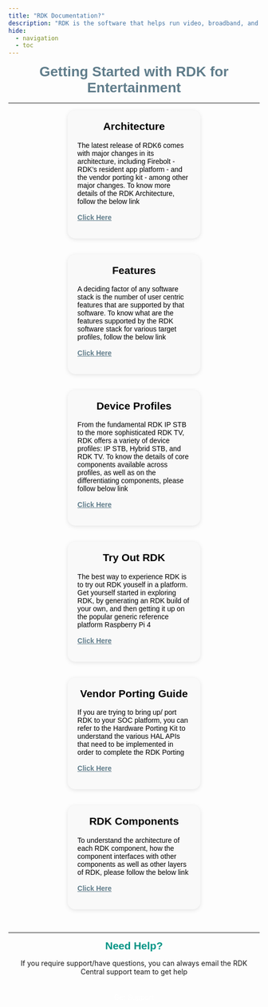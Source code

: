 ```yaml
---
title: "RDK Documentation?"
description: "RDK is the software that helps run video, broadband, and IoT devices more efficiently by standardizing the software stacks that run on most TV set-top boxes, internet gateways, and IoT devices in the home"
hide:
  - navigation
  - toc
---
```

<div style="margin: auto; padding: 0px; text-align: center; font-family: Arial, sans-serif;">
  <h1 style="color: #607D8B;margin-top: 5px; margin-bottom: 10px;">Getting Started with RDK for Entertainment</h1>
</div>

---
<div style="display: flex; justify-content: center; gap: 5%; padding: 0px; flex-wrap: wrap;">

  <!-- First Message Box -->
  <div class="custom-box">
    <div style="font-family: Arial, sans-serif;">
      <h2 style="text-align: center;">Architecture</h2>
      <p>
        The latest release of RDK6 comes with major changes in its architecture, including Firebolt - RDK's resident app platform - and the vendor porting kit - among other major changes. To know more details of the RDK Architecture, follow the below link
        <br><br>
        <a href="./architecture/">Click Here</a>
      </p>
    </div>
  </div>


  <!-- Second Message Box -->
  <div class="custom-box">
    <div style="font-family: Arial, sans-serif;">
      <h2 style="text-align: center;">Features</h2>
      <p>
        A deciding factor of any software stack is the number of user centric features that are supported by that software.  To know what are the features supported by the RDK software stack for various target profiles, follow the below link
        <br><br>
        <a href="./tryoutrdkv/">Click Here</a>
      </p>
    </div>
  </div>

  
   <!-- First Message Box -->
  <div class="custom-box">
    <div style="font-family: Arial, sans-serif;">
      <h2 style="text-align: center;">Device Profiles</h2>
      <p>
        From the fundamental RDK IP STB to the more sophisticated RDK TV, RDK offers a variety of device profiles: IP STB, Hybrid STB, and RDK TV. To know the details of core components available across profiles, as well as on the differentiating components, please follow below link
        <br><br>
        <a href="./deviceprofiles/">Click Here</a>
      </p>
    </div>
  </div>

  <!-- Second Message Box -->
  <div class="custom-box">
    <div style="font-family: Arial, sans-serif;">
      <h2 style="text-align: center;">Try Out RDK</h2>
      <p>
        The best way to experience RDK is to try out RDK youself in a platform. Get yourself started in exploring RDK, by generating an RDK build of your own, and then getting it up on the popular generic reference platform Raspberry Pi 4
        <br><br>
        <a href="./tryoutrdkv/">Click Here</a>
      </p>
    </div>
  </div>

  
   <!-- First Message Box -->
  <div class="custom-box">
    <div style="font-family: Arial, sans-serif;">
      <h2 style="text-align: center;">Vendor Porting Guide</h2>
      <p>
         If you are trying to bring up/ port RDK to your SOC platform, you can refer to the Hardware Porting Kit to understand the various HAL APIs that need to be implemented in order to complete the RDK Porting
        <br><br>
        <a href="./deviceprofiles/">Click Here</a>
      </p>
    </div>
  </div>

  <!-- Second Message Box -->
  <div class="custom-box">
    <div style="font-family: Arial, sans-serif;">
      <h2 style="text-align: center;">RDK Components</h2>
      <p>
        To understand the architecture of each RDK component, how the component interfaces with other components as well as other layers of RDK, please follow the below link
        <br><br>
        <a href="./components/">Click Here</a>
      </p>
    </div>
  </div>

</div>

---
<h2 style="color: #009485;margin-top: 5px; margin-bottom: 10px;font-family: Arial, sans-serif;text-align:center;"> Need Help?</h2>
<p style="text-align:center">If you require support/have questions, you can always email the RDK Central support team to get help<p>
<div style="text-align: center; margin-top: 10px;">
  <a href="mailto:support@rdkcentral.com" style="display: inline-block; margin-top: 10px; padding: 10px 10px; background-color: var(--md-accent-fg-color); color: white !important; text-decoration: none; border-radius: 5px;">Get Support</a>

<style>
.md-content__button{
  display:none !important
}
.custom-box {
  width: 45%;
  overflow: hidden;
  border-radius: 15px;
  padding: 20px;
  margin-bottom: 2rem;
  transition: transform 0.3s ease, box-shadow 0.3s ease, background-color 0.3s ease, color 0.3s ease;
  background-color: #f9f9f9;
  color: #000;
  box-shadow: 0 2px 8px rgba(0,0,0,0.1);
}

/* Hover effect */
.custom-box:hover {
  transform: scale(1.1);
  box-shadow: 0 4px 16px rgba(0,0,0,0.2);
}

/* Support both common dark mode schemes */
html[data-md-color-scheme="slate"] .custom-box,
html[data-md-color-scheme="dark"] .custom-box {
  background-color: #1c1c1c;
  color: #ffffff;
}

/* Make heading inside custom box use theme's primary color */
.custom-box h2 {
  color: var(--md-default-fg-color);
  text-align: center;
  margin-top: 0;
}

/* Override for dark mode heading */
html[data-md-color-scheme="slate"] .custom-box h2,
html[data-md-color-scheme="dark"] .custom-box h2 {
  color: var(--md-default-fg-color);
}

/* Link styling */
.custom-box a {
  font-weight: bold;
  color: #607D8B;
  transition: color 0.3s ease;
}

/* Link color in dark mode */
html[data-md-color-scheme="slate"] .custom-box a,
html[data-md-color-scheme="dark"] .custom-box a {
  color: #90caf9;
}
/* ----------------------------
   Bottom Banner (Footer Ribbon)
---------------------------- */
.bottom-banner {
  background-color:var(--md-default-bg-color) !important;
  color: var(--md-default-fg-color) !important;
  padding: 2em;
  display: flex;
  flex-wrap: wrap;
  justify-content: space-between;
  font-family: var(--md-text-font, Arial, sans-serif);
  margin-top: 3em;
  border-top: 0.1px solid var(--md-default-fg-color) !important;;
}
.banner-column {
  flex: 1 1 180px;
  margin: 1em;
  min-width: 150px;
  color: var(--md-default-fg-color) !important;
}
.banner-column h3 {
  font-size: 1.1em;
  border-bottom: 1px solid #ffffff44;
  padding-bottom: 0.3em;
  margin-bottom: 0.5em;
  color: var(--md-default-fg-color) !important;
}
.banner-column ul {
  list-style: none;
  padding: 0;
  margin: 0;
}
.banner-column ul li {
  margin: 0.4em 0;
}
.banner-column ul li a {
  color: var(--md-default-fg-color) !important;
  text-decoration: none;
  font-size: 0.95em;
}
.banner-column ul li a:hover {
  color: var(--md-default-fg-color) !important;
  text-decoration: underline;
}
/* Global heading color override for Markdown content */
.md-typeset h1,
.md-typeset h2,
.md-typeset h3,
.md-typeset h4,
.md-typeset h5,
.md-typeset h6 {
  /* color: #009485 !important; /* Your preferred heading color */
   color: var(--md-default-fg-color) !important;
   font-weight: bold;
   font-family: 'IBM Plex Sans', sans-serif !important;
} 
.md-typeset p {
   font-family: 'IBM Plex Sans', sans-serif !important;
} 
</style>

